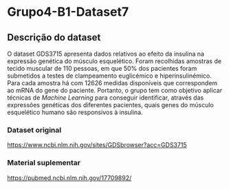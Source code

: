 # Grupo4-B1-Dataset7

## Descrição do dataset
O dataset GDS3715 apresenta dados relativos ao efeito da insulina na expressão genética do músculo esquelético. 
Foram recolhidas amostras de tecido muscular de 110 pessoas, em que 50% dos pacientes foram submetidos a testes de clampeamento euglicémico e hiperinsulinémico. Para cada amostra há com 12626 medidas disponíveis que correspondem ao mRNA do gene do paciente.
Portanto, o grupo tem como objetivo aplicar técnicas de *Machine Learning* para conseguir identificar, através das expressões genéticas dos diferentes pacientes, quais genes do músculo esquelético humano são responsivos à insulina.

### Dataset original
https://www.ncbi.nlm.nih.gov/sites/GDSbrowser?acc=GDS3715

### Material suplementar
https://pubmed.ncbi.nlm.nih.gov/17709892/
